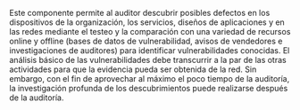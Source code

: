 Este componente permite al auditor descubrir posibles defectos en los dispositivos de la organización, los servicios, diseños de aplicaciones y en las redes mediante el testeo y la comparación con una variedad de recursos online y offline (bases de datos de vulnerabilidad, avisos de vendedores e investigaciones de auditores) para identificar vulnerabilidades conocidas. El análisis básico de las vulnerabilidades debe transcurrir a la par de las otras actividades para que la evidencia pueda ser obtenida de la red. Sin embargo, con el fin de aprovechar al máximo el poco tiempo de la auditoría, la investigación profunda de los descubrimientos puede realizarse después de la auditoría.
